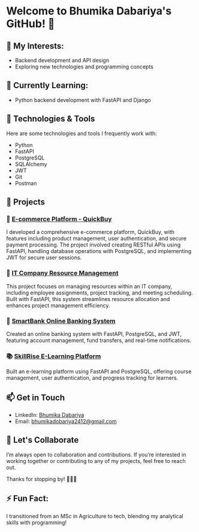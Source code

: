 # Welcome to Bhumika Dabariya's GitHub! 👋

## 👀 My Interests:
- Backend development and API design
- Exploring new technologies and programming concepts

## 🌱 Currently Learning:
- Python backend development with FastAPI and Django

## 🔧 Technologies & Tools
Here are some technologies and tools I frequently work with:
- Python
- FastAPI
- PostgreSQL
- SQLAlchemy
- JWT
- Git
- Postman

## 📂 Projects

### 🛒 [E-commerce Platform - QuickBuy](https://github.com/Bhumika-Dobariya/QuickBuy-E-commerce-Plateform_FastAPI)
I developed a comprehensive e-commerce platform, QuickBuy, with features including product management, user authentication, and secure payment processing. The project involved creating RESTful APIs using FastAPI, handling database operations with PostgreSQL, and implementing JWT for secure user sessions.

### 💼 [IT Company Resource Management](https://github.com/Bhumika-Dobariya/ResourceWave-IT_company_resource_management_FastAPI)
This project focuses on managing resources within an IT company, including employee assignments, project tracking, and meeting scheduling. Built with FastAPI, this system streamlines resource allocation and enhances project management efficiency.

### 🏦 [SmartBank Online Banking System](https://github.com/Bhumika-Dobariya/SmartBank-Online_banking_system)
Created an online banking system with FastAPI, PostgreSQL, and JWT, featuring account management, fund transfers, and real-time notifications.

### 📚 [SkillRise E-Learning Platform](https://github.com/Bhumika-Dobariya/SkillRise-E-learning-plateform)
Built an e-learning platform using FastAPI and PostgreSQL, offering course management, user authentication, and progress tracking for learners.

## 📫 Get in Touch
- LinkedIn: [Bhumika Dabariya](https://www.linkedin.com/in/bhumika-dabariya/)
- Email: bhumikadobariya2412@gmail.com

## 🤝 Let's Collaborate
I’m always open to collaboration and contributions. If you’re interested in working together or contributing to any of my projects, feel free to reach out.

Thanks for stopping by! 👩‍💻🚀

## ⚡ Fun Fact:
I transitioned from an MSc in Agriculture to tech, blending my analytical skills with programming!

